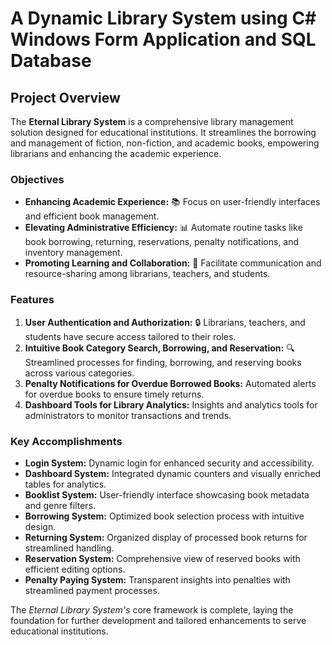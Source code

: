 # A Dynamic Library System using C# Windows Form Application and SQL Database

## Project Overview

The **Eternal Library System** is a comprehensive library management solution designed for educational institutions. It streamlines the borrowing and management of fiction, non-fiction, and academic books, empowering librarians and enhancing the academic experience.

### Objectives

- **Enhancing Academic Experience:** 📚 Focus on user-friendly interfaces and efficient book management.
- **Elevating Administrative Efficiency:** 📊 Automate routine tasks like book borrowing, returning, reservations, penalty notifications, and inventory management.
- **Promoting Learning and Collaboration:** 🤝 Facilitate communication and resource-sharing among librarians, teachers, and students.

### Features

1. **User Authentication and Authorization:** 🔒 Librarians, teachers, and students have secure access tailored to their roles.
2. **Intuitive Book Category Search, Borrowing, and Reservation:** 🔍 Streamlined processes for finding, borrowing, and reserving books across various categories.
3. **Penalty Notifications for Overdue Borrowed Books:** Automated alerts for overdue books to ensure timely returns.
4. **Dashboard Tools for Library Analytics:** Insights and analytics tools for administrators to monitor transactions and trends.

### Key Accomplishments

- **Login System:** Dynamic login for enhanced security and accessibility.
- **Dashboard System:** Integrated dynamic counters and visually enriched tables for analytics.
- **Booklist System:** User-friendly interface showcasing book metadata and genre filters.
- **Borrowing System:** Optimized book selection process with intuitive design.
- **Returning System:** Organized display of processed book returns for streamlined handling.
- **Reservation System:** Comprehensive view of reserved books with efficient editing options.
- **Penalty Paying System:** Transparent insights into penalties with streamlined payment processes.

The *Eternal Library System's* core framework is complete, laying the foundation for further development and tailored enhancements to serve educational institutions.


